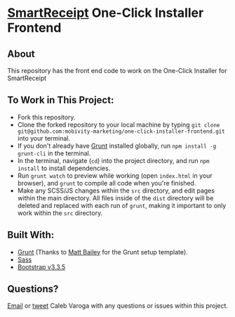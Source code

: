 # [SmartReceipt](http://www.receipt.com) One-Click Installer Frontend

## About

This repository has the front end code to work on the One-Click Installer for SmartReceipt

## To Work in This Project:

* Fork this repository.
* Clone the forked repository to your local machine by typing `git clone git@github.com:mobivity-marketing/one-click-installer-frontend.git` into your terminal.
* If you don't already have [Grunt](http://www.gruntjs.com) installed globally, run `npm install -g grunt-cli` in the terminal.
* In the terminal, navigate (`cd`) into the project directory, and run `npm install` to install dependencies.
* Run `grunt watch` to preview while working (open `index.html` in your browser), and `grunt` to compile all code when you're finished.
* Make any SCSS/JS changes within the `src` directory, and edit pages within the main directory. All files inside of the `dist` directory will be deleted and replaced with each run of `grunt`, making it important to only work within the `src` directory.

## Built With:

* [Grunt](http://gruntjs.com/) (Thanks to [Matt Bailey](http://mattbailey.io/a-beginners-guide-to-grunt-redux/) for the Grunt setup template).
* [Sass](http://sass-lang.com/)
* [Bootstrap v3.3.5](http://getbootstrap.com/)

## Questions?

[Email](mailto:caleb.varoga@mobivity.com) or [tweet](http://www.twitter.com/calebvaroga) Caleb Varoga with any questions or issues within this project. 
